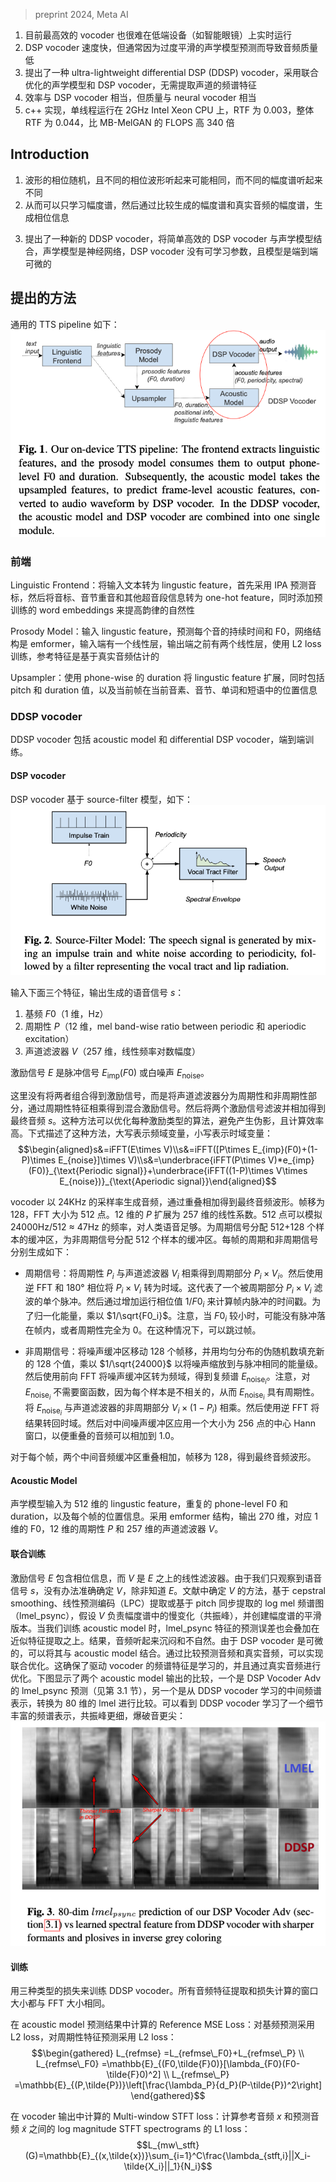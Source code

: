 > preprint 2024, Meta AI
<!-- 翻译&理解 -->
<!-- Neural vocoders model the raw audio waveform and synthesize high- quality audio, but even the highly efficient ones, like MB-MelGAN and LPCNet, fail to run real-time on a low-end device like a smart- glass. A pure digital signal processing (DSP) based vocoder can be implemented via lightweight fast Fourier transforms (FFT), and therefore, is a magnitude faster than any neural vocoder. A DSP vocoder often gets a lower audio quality due to consuming over- smoothed acoustic model predictions of approximate representations for the vocal tract. In this paper, we propose an ultra-lightweight dif- ferential DSP (DDSP) vocoder that uses a jointly optimized acoustic model with a DSP vocoder, and learns without an extracted spec- tral feature for the vocal tract. The model achieves audio quality comparable to neural vocoders with a high average MOS of 4.36 while being efficient as a DSP vocoder. Our C++ implementation, without any hardware-specific optimization, is at 15 MFLOPS, sur- passes MB-MelGAN by 340 times in terms of FLOPS, and achieves a vocoder-only RTF of 0.003 and overall RTF of 0.044 while running single-threaded on a 2GHz Intel Xeon CPU. -->
1. 目前最高效的 vocoder 也很难在低端设备（如智能眼镜）上实时运行
2. DSP vocoder 速度快，但通常因为过度平滑的声学模型预测而导致音频质量低
3. 提出了一种 ultra-lightweight differential DSP (DDSP) vocoder，采用联合优化的声学模型和 DSP vocoder，无需提取声道的频谱特征
4. 效率与 DSP vocoder 相当，但质量与 neural vocoder 相当
5. c++ 实现，单线程运行在 2GHz Intel Xeon CPU 上，RTF 为 0.003，整体 RTF 为 0.044，比 MB-MelGAN 的 FLOPS 高 340 倍

## Introduction
<!-- Neural vocoders that directly model the audio waveform are computationally intensive because modeling the phase of a wave- form is challenging due to its stochastic nature. As described here [9], different phase waveforms can sound the same, whereas wave- forms with different magnitude spectrograms sound different. This observation motivates us to learn only the magnitude spectrograms well by comparing them against that of the true audio while proce- durally generating phase information for efficiency. -->
1. 波形的相位随机，且不同的相位波形听起来可能相同，而不同的幅度谱听起来不同
2. 从而可以只学习幅度谱，然后通过比较生成的幅度谱和真实音频的幅度谱，生成相位信息
<!-- In this paper, we propose a novel DDSP vocoder where we com- bine a simple and efficient DSP vocoder with the acoustic model, described in Section 2.2.1. The acoustic model is a neural net while DSP vocoder does not have any learnable parameters. Since the joint module is end-to-end differentiable, it can learn from the magnitude spectrogram of true audio. Our DDSP vocoder achieves audio qual- ity comparable to state-of-the-art neural vocoders, with the vocoder having a compute of 15 MFLOPS and vocoder-only RTF of 0.003 running single-threaded on a 2GHz Intel Xeon CPU. -->
3. 提出了一种新的 DDSP vocoder，将简单高效的 DSP vocoder 与声学模型结合，声学模型是神经网络，DSP vocoder 没有可学习参数，且模型是端到端可微的

## 提出的方法

通用的 TTS pipeline 如下：
![](image/Pasted%20image%2020240320153759.png)

### 前端

<!-- Linguistic Frontend: Responsible for converting input text into linguistic features. It first normalizes the text, predicts the phonetic transcription using the International Phonetic Alphabet (IPA) [11] and then converts phones, syllable stress, and other supra-segmental information such as phrase type into one-hot features [12]. It also adds pre-trained word embeddings [13] [14] to improve the natural- ness of the prosody. Features at phrase, word, or syllable rate are repeated for each phone to obtain one feature vector per phone. -->
Linguistic Frontend：将输入文本转为 lingustic feature，首先采用 IPA 预测音标，然后将音标、音节重音和其他超音段信息转为 one-hot feature，同时添加预训练的 word embeddings 来提高韵律的自然性
<!-- Prosody Model: Takes the linguistic features provided by the frontend and predicts the duration and the average fundamental fre- quency of each phone. The network architecture is an emformer[15], with a linear layer at input and two linear layers before the output, trained with an L2 loss on reference features estimated on the ground truth audio. -->
Prosody Model：输入 lingustic feature，预测每个音的持续时间和 F0，网络结构是 emformer，输入端有一个线性层，输出端之前有两个线性层，使用 L2 loss 训练，参考特征是基于真实音频估计的
<!-- Upsampler: Uses the phone-wise duration information to roll out the linguistic features into time synchronous frames by repeating them. It also includes the pitch and duration values, along with the positional information of the current frame within the current phone, syllable, word, and phrase. -->
Upsampler：使用 phone-wise 的 duration 将 lingustic feature 扩展，同时包括 pitch 和 duration 值，以及当前帧在当前音素、音节、单词和短语中的位置信息

### DDSP vocoder
<!-- The DDSP vocoder consists of an acoustic model and a differential DSP vocoder, which are trained end-to-end with losses on the final audio waveform. In this section, we first describe the DSP vocoder and the acoustic model architectures separately. We then explain the end-to-end joint training procedure. -->
DDSP vocoder 包括 acoustic model 和 differential DSP vocoder，端到端训练。

#### DSP vocoder
<!-- Our DSP vocoder is based on the source-filter model [16] for speech production, as shown in Figure 2 and takes three input features to generate the output speech signal s: -->
DSP vocoder 基于 source-filter 模型，如下：
![](image/Pasted%20image%2020240320153819.png)

输入下面三个特征，输出生成的语音信号 $s$：
<!-- 1. FundamentalFrequencyF0(1-dimHzvalue)
2. Periodicity P (12-dim mel band-wise ratio between periodic (only impulse train) and aperiodic excitation (only noise))
[17]
3. Vocal Tract Filter V (257-dim linear frequency log magni-
tude) -->
1. 基频 $F0$（1 维，Hz）
2. 周期性 $P$（12 维，mel band-wise ratio between periodic 和 aperiodic excitation）
3. 声道滤波器 $V$（257 维，线性频率对数幅度）
<!-- For the excitation signal E , it is either an impulse train Eimp (F 0) or white noise Enoise of the same energy [18] [19] [20]. Instead of combining them to get the mixed excitation signal, we split the vocal tract filter into the periodic and aperiodic parts by multiplying them with the periodicity feature. We then filter both excitation signals with their filters and add them to the final audio s. This approach allows us to optimize the algorithm used for each excitation type to avoid artifacts and make it computationally efficient. The equations describe the approach with uppercase denoting the variable in fre- quency domain vs lowercase denoting it in time domain. -->
激励信号 $E$ 是脉冲信号 $E_{\text{imp}}(F0)$ 或白噪声 $E_{\text{noise}}$。

这里没有将两者组合得到激励信号，而是将声道滤波器分为周期性和非周期性部分，通过周期性特征相乘得到混合激励信号。然后将两个激励信号滤波并相加得到最终音频 $s$。这种方法可以优化每种激励类型的算法，避免产生伪影，且计算效率高。下式描述了这种方法，大写表示频域变量，小写表示时域变量：
$$\begin{aligned}s&=iFFT(E\times V)\\s&=iFFT([P\times E_{imp}(F0)+(1-P)\times E_{noise}]\times V)\\s&=\underbrace{iFFT(P\times V)*e_{imp}(F0)}_{\text{Periodic signal}}+\underbrace{iFFT((1-P)\times V\times E_{noise})}_{\text{Aperiodic signal}}\end{aligned}$$
<!-- Our vocoder generates audio at a sample rate of 24000 Hz that is merged via overlap-and-add to get the final audio waveform [16]. We choose a frame shift of 128 samples and an FFT size of 512 points. 12-dim P is extrapolated to 257 linear coefficients. With 512 points, we can model frequencies down to 24000Hz/512 ≈ 47Hz, which is sufficient for human speech. We allocate a 512+128 sample buffer for the periodic signal and a 512 sample buffer for the aperiodic signal. The periodic and aperiodic signals for each frame i are then separately generated as follows: -->
vocoder 以 24KHz 的采样率生成音频，通过重叠相加得到最终音频波形。帧移为 128，FFT 大小为 512 点。12 维的 $P$ 扩展为 257 维的线性系数。512 点可以模拟 24000Hz/512 ≈ 47Hz 的频率，对人类语音足够。为周期信号分配 512+128 个样本的缓冲区，为非周期信号分配 512 个样本的缓冲区。每帧的周期和非周期信号分别生成如下：
<!-- Periodic Signal: We multiply the periodicity Pi with the vo-
cal tract filter Vi to get the periodic part Pi × Vi. Then, we con- vert Pi × Vi to the time domain using the inverse FFT and a phase of 180◦. This represents a single impulse filtered by the periodic part of the filter Pi × Vi. Then, we render the filtered impulse train by calculating the time stamps of the impulse within the frame by incrementing a running phase value by 1/F0i. It is multiplied by 1/sqrt(F0i) for energy normalization. Note that it is possible that no impulse falls within the frame at low F 0i values or the periodicity is entirely 0. In that case, we can skip the frame. -->
+ 周期信号：将周期性 $P_i$ 与声道滤波器 $V_i$ 相乘得到周期部分 $P_i \times V_i$。然后使用逆 FFT 和 180° 相位将 $P_i \times V_i$ 转为时域。这代表了一个被周期部分 $P_i \times V_i$ 滤波的单个脉冲。然后通过增加运行相位值 $1/F0_i$ 来计算帧内脉冲的时间戳。为了归一化能量，乘以 $1/\sqrt{F0_i}$。注意，当 $F0_i$ 较小时，可能没有脉冲落在帧内，或者周期性完全为 0。在这种情况下，可以跳过帧。
<!-- Aperiodic Signal: We shift the noise buffer by frame shift of 128 and fill the new 128 values with uniformly distributed pseudo- random numbers between −1... + 1, multiplied with 1/sqrt(24000) to scale the noise to the same energy level as the impulses. We then convert the noise buffer to the frequency domain using forward FFT without any windowing function to get the complex spectrum Enoisei . Note that windowing is not required for Enoisei , since each sample is uncorrelated, which makes Enoisei perfectly periodic withoutanydiscontinuities.WemultiplyEnoisei withtheaperiodic part of the filter Vi × (1 − Pi). The result is then converted back to the time domain using inverse FFT. We then apply a centered Hann window [16] of size 256 points to intermediate noise buffer, so that overlapped audio can sum upto 1.0. -->
+ 非周期信号：将噪声缓冲区移动 128 个帧移，并用均匀分布的伪随机数填充新的 128 个值，乘以 $1/\sqrt{24000}$ 以将噪声缩放到与脉冲相同的能量级。然后使用前向 FFT 将噪声缓冲区转为频域，得到复频谱 $E_{\text{noise}_i}$。注意，对 $E_{\text{noise}_i}$ 不需要窗函数，因为每个样本是不相关的，从而 $E_{\text{noise}_i}$ 具有周期性。将 $E_{\text{noise}_i}$ 与声道滤波器的非周期部分 $V_i \times (1 - P_i)$ 相乘。然后使用逆 FFT 将结果转回时域。然后对中间噪声缓冲区应用一个大小为 256 点的中心 Hann 窗口，以便重叠的音频可以相加到 1.0。

<!-- For each frame, both the intermediate audio buffers are then overlapped and added, with a frame shift of 128 samples to the final audio waveform. -->
对于每个帧，两个中间音频缓冲区重叠相加，帧移为 128，得到最终音频波形。

#### Acoustic Model
<!-- The acoustic model consumes a 512-dim input vector of linguistic features, repeated phone-level F0 and duration, and the positional information for each frame. It follows an emformer architecture[15]; see Table 1, and gives a 270-dim output, which corresponds to 1-dim F 0, 12-dim periodicity P and a 257-dim representation for the vocal tract V . -->
声学模型输入为 512 维的 lingustic feature，重复的 phone-level F0 和 duration，以及每个帧的位置信息。采用 emformer 结构，输出 270 维，对应 1 维的 F0，12 维的周期性 $P$ 和 257 维的声道滤波器 $V$。

#### 联合训练
<!-- As discussed in Section 2.2.1, the excitation signal E contains the phase information, while V is a linear filter on top of E. Since we only observe the speech signal s, we can’t accurately determine V, without knowing E. Methods to determine V in literature, based on cepstral smoothing, linear predictive coding (LPC) extraction or pitch synchronously extracted log mel spectrograms (lmelpsync), assume that V is responsible for slow changes throughout the mag- nitude spectrogram (formants), and create a smoothed version of the magnitude spectrogram of s [21][22]. When we train the acoustic model to lmelpsync features, the prediction errors also add up on top of approximate feature extraction. As a result, the audio sounds muf- fled and unnatural, and is penalized in subjective evaluations. Since the DSP vocoder is differentiable, we can combine it together with the acoustic model. The setup can be jointly optimized by compar- ing the predicted audio against the true audio. This ensures that the spectral feature driving the vocoder is learned instead of engineered, and is optimized via true audio. Figure 3 shows a comparison of two acoustic model outputs, one is the lmelpsync prediction from DSP Vocoder Adv (see Section 3.1, and the intermediate spectral repre- sentation learnt from DDSP vocoder, converted to 80-dim lmel for comparison. We can see that DDSP vocoder has learnt a detailed spectral representation with thinner formants and sharper plosives. -->
激励信号 $E$ 包含相位信息，而 $V$ 是 $E$ 之上的线性滤波器。由于我们只观察到语音信号 $s$，没有办法准确确定 $V$，除非知道 $E$。文献中确定 $V$ 的方法，基于 cepstral smoothing、线性预测编码（LPC）提取或基于 pitch 同步提取的 log mel 频谱图（lmel_psync），假设 $V$ 负责幅度谱中的慢变化（共振峰），并创建幅度谱的平滑版本。当我们训练 acoustic model 时，lmel_psync 特征的预测误差也会叠加在近似特征提取之上。结果，音频听起来沉闷和不自然。由于 DSP vocoder 是可微的，可以将其与 acoustic model 结合。通过比较预测音频和真实音频，可以实现联合优化。这确保了驱动 vocoder 的频谱特征是学习的，并且通过真实音频进行优化。下图显示了两个 acoustic model 输出的比较，一个是 DSP Vocoder Adv 的 lmel_psync 预测（见第 3.1 节），另一个是从 DDSP vocoder 学习的中间频谱表示，转换为 80 维的 lmel 进行比较。可以看到 DDSP vocoder 学习了一个细节丰富的频谱表示，共振峰更细，爆破音更尖：
![](image/Pasted%20image%2020240320154149.png)

#### 训练
<!-- We used three types of losses to train our DDSP vocoder. Window size is kept the same as the FFT size for all audio feature extractions and loss calculations. -->
用三种类型的损失来训练 DDSP vocoder。所有音频特征提取和损失计算的窗口大小都与 FFT 大小相同。

<!-- Reference MSE Loss (on acoustic model predictions): To get the training convergence, we apply an L2 loss for fundamental frequency prediction F 0 with reference F 0. For periodicity feature prediction P ̃, we found that the system could learn it without ex- plicit supervision from the reference P ; however, having an L2 loss with the reference P leads to improved quality with a less breathy voice. -->
在 acoustic model 预测结果中计算的 Reference MSE Loss：对基频预测采用 L2 loss，对周期性特征预测采用 L2 loss：
$$\begin{gathered}
L_{refmse} =L_{refmse\_F0}+L_{refmse\_P} \\
L_{refmse\_F0} =\mathbb{E}_{(F0,\tilde{F}0)}[\lambda_{F0}(F0-\tilde{F}0)^2] \\
L_{refmse\_P} =\mathbb{E}_{(P,\tilde{P})}\left[\frac{\lambda_P}{d_P}(P-\tilde{P})^2\right] 
\end{gathered}$$
<!-- Multi-window STFT loss (on vocoder output): We calculate L1 loss between the amplified log magnitude STFT spectrograms of the reference audio x and predicted audio x ̃ as follows: -->
在 vocoder 输出中计算的 Multi-window STFT loss：计算参考音频 $x$ 和预测音频 $\tilde{x}$ 之间的 log magnitude STFT spectrograms 的 L1 loss：
$$L_{mw\_stft}(G)=\mathbb{E}_{(x,\tilde{x})}\sum_{i=1}^C\frac{\lambda_{stft,i}||X_i-\tilde{X_i}||_1}{N_i}$$
